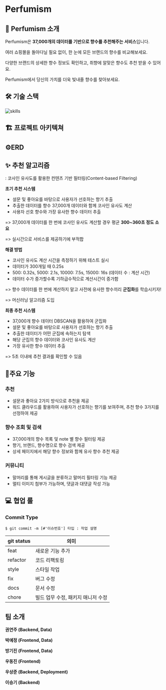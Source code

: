 # Perfumism
## 📝 Perfumism 소개
Perfumism은 **37,000개의 데이터를 기반으로 향수를 추천해주는 서비스**입니다.

여러 쇼핑몰을 돌아다닐 필요 없이, 한 눈에 모든 브랜드의 향수를 비교해보세요.

다양한 브랜드의 상세한 향수 정보도 확인하고, 취향에 알맞은 향수도 추천 받을 수 있어요.

Perfumism에서 당신의 가치를 더욱 빛내줄 향수를 찾아보세요.

## 🛠 기술 스택
![skills](https://user-images.githubusercontent.com/75344304/175805351-5074f969-575d-4ab0-9efc-dce3eae00d9d.png)


## 🏗 프로젝트 아키텍쳐 

## ⚙️ERD

## ✨ 추천 알고리즘
: 코사인 유사도를 활용한 컨텐츠 기반 필터링(Content-based Filtering)

**초기 추천 시스템**

-   설문 및 좋아요를 바탕으로 사용자가 선호하는 향기 추출
-   추출한 데이터를 향수 37,000개 데이터와 함께 코사인 유사도 계산
-   사용자 선호 향수와 가장 유사한 향수 데이터 추출

=> 37,000개 데이터를 한 번에 코사인 유사도 계산할 경우 평균 **300~360초 정도 소요**

=> 실시간으로 서비스를 제공하기에 부적합

**해결 방법**

-   코사인 유사도 계산 시간을 측정하기 위해 테스트 실시
-   데이터가 300개일 때 0.25s
-   500: 0.32s, 5000: 2.1s, 10000: 7.5s, 15000: 16s (데이터 수 : 계산 시간)
-   데이터 수가 증가할수록 기하급수적으로 계산시간이 증가함

=> 향수 데이터를 한 번에 계산하지 말고 사전에 유사한 향수끼리 **군집화**를 학습시키자!

=> 머신러닝 알고리즘 도입

**최종 추천 시스템**

-   37,000개 향수 데이터 DBSCAN을 활용하여 군집화
-   설문 및 좋아요를 바탕으로 사용자가 선호하는 향기 추출
-   추출한 데이터가 어떤 군집에 속하는지 탐색
-   해당 군집의 향수 데이터와 코사인 유사도 계산
-   가장 유사한 향수 데이터 추출

=> 5초 이내에 추천 결과를 확인할 수 있음

## 📌주요 기능

### 추천
- 설문과 좋아요 2가지 방식으로 추천을 제공
- 워드 클라우드를 활용하여 사용자가 선호하는 향기를 보여주며, 추천 향수 3가지를 선정하여 제공

### 향수 조회 및 검색
- 37,000개의 향수 목록 및 note 별 향수 필터링 제공
- 향기, 브랜드, 향수명으로 향수 검색 제공
- 상세 페이지에서 해당 향수 정보와 함께 유사 향수 추천 제공

### 커뮤니티
- 말머리를 통해 게시글을 분류하고 말머리 필터링 기능 제공
- 멀티 이미지 첨부가 가능하며, 댓글과 대댓글 작성 가능

## 💻 협업 룰
### Commit Type
```
$ git commit -m [#'이슈번호'] 타입 : 작업 설명 

```

| git status | 의미 |
| --- | ---|
| feat | 새로운 기능 추가|
| refactor | 코드 리팩토링 |
| style | 스타일 작업 |
| fix | 버그 수정 |
| docs | 문서 수정 |
| chore | 빌드 업무 수정, 패키지 매니저 수정 |

## 팀 소개
**권연주 (Backend, Data)**

**박예정 (Frontend, Data)**

**방기진 (Frontend, Data)**

**우동진 (Frontend)** 

**우상준 (Backend, Deployment)**

**이승기 (Backend)**
 




